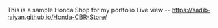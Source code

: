 This is a sample Honda Shop for my portfolio
Live view  --  https://sadib-raiyan.github.io/Honda-CBR-Store/

